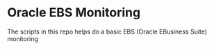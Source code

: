 # Oracle EBS Monitoring
The scripts in this repo helps do a basic EBS (Oracle EBusiness Suite) monitoring
